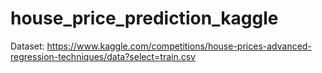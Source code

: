 # house_price_prediction_kaggle

Dataset: 
https://www.kaggle.com/competitions/house-prices-advanced-regression-techniques/data?select=train.csv

